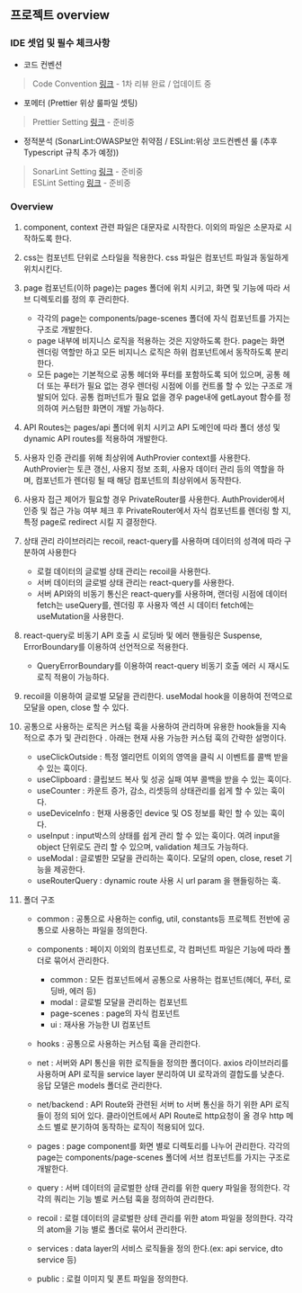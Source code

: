 ## 프로젝트 overview

### IDE 셋업 및 필수 체크사항

- 코드 컨벤션 
> Code Convention [링크](https://github.com/coopnc/docs/blob/master/conventions/reactjs-code-conventions.md) - 1차 리뷰 완료 / 업데이트 중

- 포메터 (Prettier 위상 룰파일 셋팅)
> Prettier Setting [링크]() - 준비중

- 정적분석 (SonarLint:OWASP보안 취약점 / ESLint:위상 코드컨벤션 룰 (추후 Typescript 규칙 추가 예정))
>SonarLint Setting [링크]() - 준비중<br>
>ESLint Setting [링크]() - 준비중



### Overview

1. component, context 관련 파일은 대문자로 시작한다. 이외의 파일은 소문자로 시작하도록 한다.

2. css는 컴포넌트 단위로 스타일을 적용한다. css 파일은 컴포넌트 파일과 동일하게 위치시킨다.

3. page 컴포넌트(이하 page)는 pages 폴더에 위치 시키고, 화면 및 기능에 따라 서브 디렉토리를 정의 후 관리한다.
    - 각각의 page는 components/page-scenes 폴더에 자식 컴포넌트를 가지는 구조로 개발한다.
    - page 내부에 비지니스 로직을 적용하는 것은 지양하도록 한다. page는 화면 렌더링 역할만 하고 모든 비지니스 로직은 하위 컴포넌트에서 동작하도록 분리한다.
    - 모든 page는 기본적으로 공통 헤더와 푸터를 포함하도록 되어 있으며, 공통 헤더 또는 푸터가 필요 없는 경우 렌더링 시점에 이를 컨트롤 할 수 있는 구조로 개발되어 있다.
      공통 컴퍼넌트가 필요 없을 경우 page내에 getLayout 함수를 정의하여 커스텀한 화면이 개발 가능하다.

4. API Routes는 pages/api 폴더에 위치 시키고 API 도메인에 따라 폴더 생성 및 dynamic API routes를 적용하여 개발한다.

5. 사용자 인증 관리를 위해 최상위에 AuthProvier context를 사용한다. AuthProvier는 토큰 갱신, 사용지 정보 조회, 사용자 데이터 관리 등의 역할을 하며,
   컴포넌트가 렌더링 될 때 해당 컴포넌트의 최상위에서 동작한다.

6. 사용자 접근 제어가 필요할 경우 PrivateRouter를 사용한다. AuthProvider에서 인증 및 접근 가능 여부 체크 후 PrivateRouter에서 자식 컴포넌트를 렌더링 할 지, 특정 page로
   redirect 시킬 지 결정한다.

7. 상태 관리 라이브러리는 recoil, react-query를 사용하며 데이터의 성격에 따라 구분하여 사용한다
    - 로컬 데이터의 글로벌 상태 관리는 recoil을 사용한다.
    - 서버 데이터의 글로벌 상태 관리는 react-query를 사용한다.
    - 서버 API와의 비동기 통신은 react-query를 사용하며, 랜더링 시점에 데이터 fetch는 useQuery를, 렌더링 후 사용자 엑션 시 데이터 fetch에는 useMutation을 사용한다.

8. react-query로 비동기 API 호출 시 로딩바 및 에러 핸들링은 Suspense, ErrorBoundary를 이용하여 선언적으로 적용한다.
    - QueryErrorBoundary를 이용하여 react-query 비동기 호출 에러 시 재시도 로직 적용이 가능하다.

9. recoil을 이용하여 글로벌 모달을 관리한다. useModal hook을 이용하여 전역으로 모달을 open, close 할 수 있다.

10. 공통으로 사용하는 로직은 커스텀 훅을 사용하여 관리하며 유용한 hook들을 지속적으로 추가 및 관리한다 . 아래는 현재 사용 가능한 커스텀 훅의 간략한 설명이다.
    - useClickOutside : 특정 엘리먼트 이외의 영역을 클릭 시 이벤트를 콜백 받을 수 있는 훅이다.
    - useClipboard : 클립보드 복사 및 성공 실패 여부 콜백을 받을 수 있는 훅이다.
    - useCounter : 카운트 증가, 감소, 리셋등의 상태관리를 쉽게 할 수 있는 훅이다.
    - useDeviceInfo : 현재 사용중인 device 및 OS 정보를 확인 할 수 있는 훅이다.
    - useInput : input박스의 상태를 쉽게 관리 할 수 있는 훅이다. 여려 input을 object 단위로도 관리 할 수 있으며, validation 체크도 가능하다.
    - useModal : 글로벌한 모달을 관리하는 훅이다. 모달의 open, close, reset 기능을 제공한다.
    - useRouterQuery : dynamic route 사용 시 url param 을 핸들링하는 훅.

11. 폴더 구조
    - common : 공통으로 사용하는 config, util, constants등 프로젝트 전반에 공통으로 사용하는 파일을 정의한다.
    - components : 페이지 이외의 컴포넌트로, 각 컴퍼넌트 파일은 기능에 따라 폴더로 묶어서 관리한다.
        * common : 모든 컴포넌트에서 공통으로 사용하는 컴포넌트(헤더, 푸터, 로딩바, 에러 등)
        * modal : 글로벌 모달을 관리하는 컴포넌트
        * page-scenes : page의 자식 컴포넌트
        * ui : 재사용 가능한 UI 컴포넌트

    - hooks : 공통으로 사용하는 커스텀 훅을 관리한다.
    - net : 서버와 API 통신을 위한 로직들을 정의한 폴더이다. axios 라이브러리를 사용하며 API 로직을 service layer 분리하여 UI 로작과의 결합도를 낮춘다. 응답 모델은 models
      폴더로 관리한다.
    - net/backend : API Route와 관련된 서버 to 서버 통신을 하기 위한 API 로직들이 정의 되어 있다. 클라이언트에서 API Route로 http요청이 올 경우 http 메소드 별로
      분기하여 동작하는 로직이 적용되어 있다.
    - pages : page component를 화면 별로 디렉토리를 나누어 관리한다. 각각의 page는 components/page-scenes 폴더에 서브 컴포넌트를 가지는 구조로 개발한다.
    - query : 서버 데이터의 글로벌한 상태 관리를 위한 query 파일을 정의한다. 각각의 쿼리는 기능 별로 커스텀 훅을 정의하여 관리한다.
    - recoil : 로컬 데이터의 글로벌한 상테 관리를 위한 atom 파일을 정의한다. 각각의 atom을 기능 별로 폴더로 묶어서 관리한다.
    - services : data layer의 서비스 로직들을 정의 한다.(ex: api service, dto service 등)
    - public : 로컬 이미지 및 폰트 파일을 정의한다.